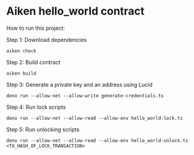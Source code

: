 # Aiken hello_world contract

How to run this project:

Step 1: Download dependencies

```
aiken check
```

Step 2:  Build contract

```
aiken build
```

Step 3: Generate a private key and an address using Lucid

```
deno run --allow-net --allow-write generate-credentials.ts
```

Step 4: Run lock scripts
```
deno run --allow-net --allow-read --allow-env hello_world-lock.ts
```

Step 5: Run unlocking scripts
```
deno run --allow-net --allow-read --allow-env hello_world-unlock.ts <TX_HASH_OF_LOCK_TRANSACTION>
```